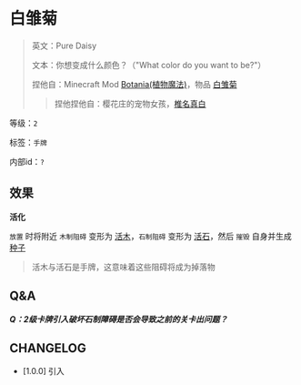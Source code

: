 # 白雏菊

> 英文：Pure Daisy
>
> 文本：你想变成什么颜色？（"What color do you want to be?"）
>
> 捏他自：Minecraft Mod [Botania(植物魔法)](https://botaniamod.net/index.html)，物品 [白雏菊](https://www.mcmod.cn/item/7369.html)
>> 捏他捏他自：樱花庄的宠物女孩，[椎名真白](https://zh.moegirl.org.cn/zh-hans/%E6%A8%B1%E8%8A%B1%E5%BA%84%E7%9A%84%E5%AE%A0%E7%89%A9%E5%A5%B3%E5%AD%A9)

等级：`2`

标签：`手牌`

内部id：`?`

## 效果

**活化**

`放置` 时将附近 `木制阻碍` 变形为 [活木](活木.md)，`石制阻碍` 变形为 [活石](活石.md)，然后 `摧毁` 自身并生成 [种子](../卡牌组/种子.md)
> 活木与活石是手牌，这意味着这些阻碍将成为掉落物


## Q&A

***Q：2级卡牌引入破坏石制障碍是否会导致之前的关卡出问题？***


## CHANGELOG


- [1.0.0] 引入
